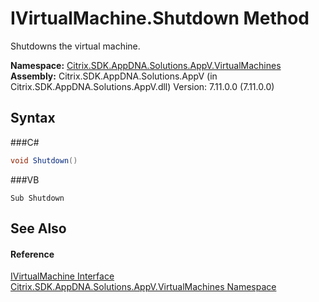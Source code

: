 # IVirtualMachine.Shutdown Method 
 

Shutdowns the virtual machine.

**Namespace:**&nbsp;<a href="N_Citrix_SDK_AppDNA_Solutions_AppV_VirtualMachines">Citrix.SDK.AppDNA.Solutions.AppV.VirtualMachines</a><br />**Assembly:**&nbsp;Citrix.SDK.AppDNA.Solutions.AppV (in Citrix.SDK.AppDNA.Solutions.AppV.dll) Version: 7.11.0.0 (7.11.0.0)

## Syntax

###C#
```csharp
void Shutdown()
```

###VB
```vbnet
Sub Shutdown
```


## See Also


#### Reference
<a href="T_Citrix_SDK_AppDNA_Solutions_AppV_VirtualMachines_IVirtualMachine">IVirtualMachine Interface</a><br /><a href="N_Citrix_SDK_AppDNA_Solutions_AppV_VirtualMachines">Citrix.SDK.AppDNA.Solutions.AppV.VirtualMachines Namespace</a><br />
